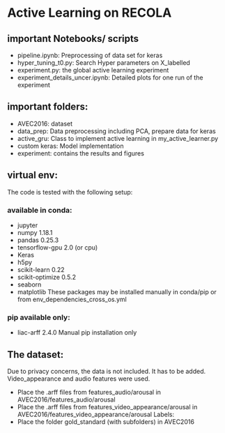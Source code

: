 # Active Learning on RECOLA
## important Notebooks/ scripts
- pipeline.ipynb: Preprocessing of data set for keras
- hyper_tuning_t0.py: Search Hyper parameters on X_labelled
- experiment.py: the global active learning experiment
- experiment_details_uncer.ipynb: Detailed plots for one run of the experiment

## important folders:
- AVEC2016: dataset
- data_prep: Data preprocessing including PCA, prepare data for keras
- active_gru: Class to implement active learning in my_active_learner.py
- custom keras: Model implementation
- experiment: contains the results and figures

## virtual env:
The code is tested with the following setup:
### available in conda:
- jupyter
- numpy 1.18.1
- pandas 0.25.3
- tensorflow-gpu 2.0 (or cpu)
- Keras
- h5py
- scikit-learn 0.22
- scikit-optimize 0.5.2
- seaborn
- matplotlib
These packages may be installed manually in conda/pip or from env_dependencies_cross_os.yml
### pip available only:
- liac-arff 2.4.0
Manual pip installation only

## The dataset:
Due to privacy concerns, the data is not included. It has to be added.
Video_appearance and audio features were used.
- Place the .arff files from features_audio/arousal in AVEC2016/features_audio/arousal
- Place the .arff files from  features_video_appearance/arousal in
AVEC2016/features_video_appearance/arousal
Labels:
- Place the folder gold_standard (with subfolders) in AVEC2016
